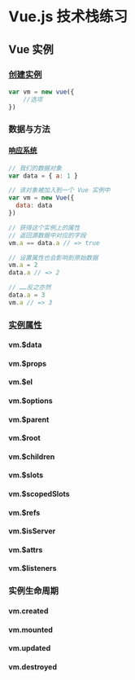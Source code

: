 # Vue.js 技术栈练习

## Vue 实例

### [创建实例](./src/components/vueInstance.js)
```javascript
var vm = new vue({
    //选项
})
```

### 数据与方法
#### [响应系统](https://github.com/answershuto/learnVue/blob/master/docs/%E5%93%8D%E5%BA%94%E5%BC%8F%E5%8E%9F%E7%90%86.MarkDown)

```javascript
// 我们的数据对象
var data = { a: 1 }

// 该对象被加入到一个 Vue 实例中
var vm = new Vue({
  data: data
})

// 获得这个实例上的属性
// 返回源数据中对应的字段
vm.a == data.a // => true

// 设置属性也会影响到原始数据
vm.a = 2
data.a // => 2

// ……反之亦然
data.a = 3
vm.a // => 3
```

### [实例属性](./src/components/vueInstance.js)
#### vm.$data
#### vm.$props
#### vm.$el
#### vm.$options
#### vm.$parent
#### vm.$root
#### vm.$children
#### vm.$slots
#### vm.$scopedSlots
#### vm.$refs
#### vm.$isServer
#### vm.$attrs
#### vm.$listeners

### 实例生命周期
#### vm.created
#### vm.mounted
#### vm.updated
#### vm.destroyed
